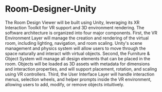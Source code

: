 # Room-Designer-Unity

The Room Design Viewer will be built using Unity, leveraging its XR Interaction Toolkit for VR support and 3D environment rendering. The software architecture is organized into four major components. First, the VR Environment Layer will manage the creation and rendering of the virtual room, including lighting, navigation, and room scaling. Unity's scene management and physics system will allow users to move through the space naturally and interact with virtual objects. Second, the Furniture & Object System will manage all design elements that can be placed in the room. Objects will be loaded as 3D assets with metadata for dimensions and interaction properties, and will support placement, rotation, and scaling using VR controllers. Third, the User Interface Layer will handle interaction menus, selection wheels, and helper prompts inside the VR environment, allowing users to add, modify, or remove objects intuitively.